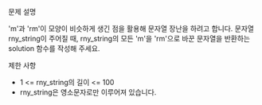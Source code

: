 문제 설명

'm'과 'rm'이 모양이 비슷하게 생긴 점을 활용해 문자열 장난을 하려고 합니다. 문자열 rny_string이 주어질 때, rny_string의 모든 'm'을 'rm'으로 바꾼 문자열을 반환하는 solution 함수를 작성해 주세요.

제한 사항

- 1 <= rny_string의 길이 <= 100
- rny_string은 영소문자로만 이루어져 있습니다.
